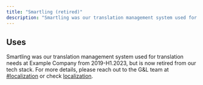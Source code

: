 ```yaml
---
title: "Smartling (retired)"
description: "Smartling was our translation management system used for translation needs at Example Company but is now retired from our tech stack."
---
```


<link rel="stylesheet" type="text/css" href="/stylesheets/biztech.css" />

## Uses

Smartling was our translation management system used for translation needs at Example Company from 2019-H1.2023, but is now retired from our tech stack. For more details, please reach out to the G&L team at [#localization](https://example_company.slack.com/archives/C04P44Y06CS) or check [localization](/handbook/marketing/localization/).
